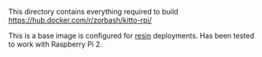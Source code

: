 This directory contains everything required to build https://hub.docker.com/r/zorbash/kitto-rpi/

This is a base image is configured for [resin][resin] deployments.
Has been tested to work with Raspberry Pi 2.


[resin]: https://resin.io
